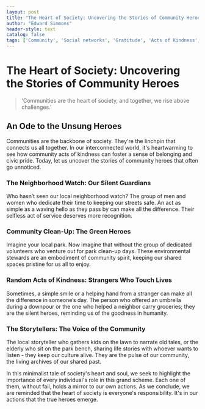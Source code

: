 ```yaml
---
layout: post
title: "The Heart of Society: Uncovering the Stories of Community Heroes"
author: "Edward Simmons"
header-style: text
catalog: false
tags: ['Community', 'Social networks', 'Gratitude', 'Acts of Kindness', 'Civic pride', 'Environmental Stewardship']
---
```


# The Heart of Society: Uncovering the Stories of Community Heroes

> 'Communities are the heart of society, and together, we rise above challenges.'

## An Ode to the Unsung Heroes

Communities are the backbone of society. They're the linchpin that connects us all together. In our interconnected world, it's heartwarming to see how community acts of kindness can foster a sense of belonging and civic pride. Today, let us uncover the stories of community heroes that often go unnoticed.

### The Neighborhood Watch: Our Silent Guardians
Who hasn’t seen our local neighborhood watch? The group of men and women who dedicate their time to keeping our streets safe. An act as simple as a waving hello as they pass by can make all the difference. Their selfless act of service deserves more recognition.

### Community Clean-Up: The Green Heroes
Imagine your local park. Now imagine that without the group of dedicated volunteers who venture out for park clean-up days. These environmental stewards are an embodiment of community spirit, keeping our shared spaces pristine for us all to enjoy.

### Random Acts of Kindness: Strangers Who Touch Lives
Sometimes, a simple smile or a helping hand from a stranger can make all the difference in someone’s day. The person who offered an umbrella during a downpour or the one who helped a neighbor carry groceries; they are the silent heroes, reminding us of the goodness in humanity.

### The Storytellers: The Voice of the Community
The local storyteller who gathers kids on the lawn to narrate old tales, or the elderly who sit on the park bench, sharing life stories with whoever wants to listen - they keep our culture alive. They are the pulse of our community, the living archives of our shared past.

In this minimalist tale of society's heart and soul, we seek to highlight the importance of every individual's role in this grand scheme. Each one of them, without fail, holds a mirror to our own actions. As we conclude, we are reminded that the heart of society is everyone's responsibility. It's in our actions that the true heroes emerge. 
